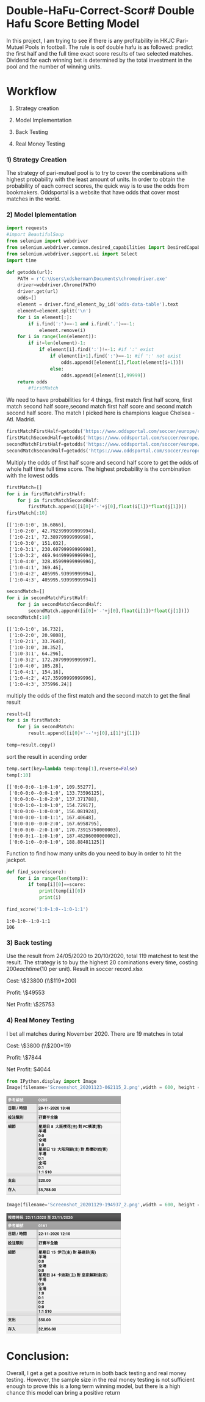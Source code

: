 # Double-HaFu-Correct-Scor# Double Hafu Score Betting Model

In this project, I am trying to see if there is any profitability in HKJC Pari-Mutuel Pools in football. The rule is oof double hafu is as followed: predict the first half and the full time exact score results of two selected matches. Dividend for each winning bet is determined by the total investment in the pool and the number of winning units. 



# Workflow

1) Strategy creation

2) Model Implementation

3) Back Testing

4) Real Money Testing

### 1) Strategy Creation

The strategy of pari-mutuel pool is to try to cover the combinations with highest probability with the least amount of units. In order to obtain the probability of each correct scores, the quick way is to use the odds from bookmakers. Oddsportal is a website that have odds that cover most matches in the world.

### 2) Model Iplementation


```python
import requests
#import BeautifulSoup
from selenium import webdriver
from selenium.webdriver.common.desired_capabilities import DesiredCapabilities
from selenium.webdriver.support.ui import Select
import time
```


```python
def getodds(url):
    PATH = r'C:\Users\xdsherman\Documents\chromedriver.exe'
    driver=webdriver.Chrome(PATH)
    driver.get(url)
    odds=[]
    element = driver.find_element_by_id('odds-data-table').text
    element=element.split('\n')
    for i in element[:]:
        if i.find(':')==-1 and i.find('.')==-1:
            element.remove(i)
    for i in range(len(element)):
        if i!=len(element)-1:
            if element[i].find(':')!=-1: #if ':' exist
                if element[i+1].find(':')==-1: #if ':' not exist
                    odds.append([element[i],float(element[i+1])])
                else:
                    odds.append([element[i],99999])
    return odds
        #firstMatch
```

We need to have probabilities for 4 things, first match first half score, first match second half score,second match first half score and second match second half score.
The match I picked here is champions league Chelsea - Atl. Madrid. 


```python
firstMatchFirstHalf=getodds('https://www.oddsportal.com/soccer/europe/champions-league/chelsea-atl-madrid-6FbO1fsj/#cs;3')
firstMatchSecondHalf=getodds('https://www.oddsportal.com/soccer/europe/champions-league/chelsea-atl-madrid-6FbO1fsj/#cs;4')
secondMatchFirstHalf=getodds('https://www.oddsportal.com/soccer/europe/champions-league/bayern-munich-lazio-G4rRLFYL/#cs;3')
secondMatchSecondHalf=getodds('https://www.oddsportal.com/soccer/europe/champions-league/bayern-munich-lazio-G4rRLFYL/#cs;4')
```

Multiply the odds of first half score and second half score to get the odds of whole half time full time score. The highest probability is the combination with the lowest odds


```python
firstMatch=[]
for i in firstMatchFirstHalf:
    for j in firstMatchSecondHalf:
        firstMatch.append([i[0]+'-'+j[0],float(i[1])*float(j[1])])
firstMatch[:10]
```




    [['1:0-1:0', 16.6866],
     ['1:0-2:0', 42.792399999999994],
     ['1:0-2:1', 72.38979999999998],
     ['1:0-3:0', 151.032],
     ['1:0-3:1', 230.60799999999998],
     ['1:0-3:2', 469.94499999999994],
     ['1:0-4:0', 328.85999999999996],
     ['1:0-4:1', 369.46],
     ['1:0-4:2', 405995.93999999994],
     ['1:0-4:3', 405995.93999999994]]




```python
secondMatch=[]
for i in secondMatchFirstHalf:
    for j in secondMatchSecondHalf:
        secondMatch.append([i[0]+'-'+j[0],float(i[1])*float(j[1])])
secondMatch[:10]
```




    [['1:0-1:0', 16.732],
     ['1:0-2:0', 20.9808],
     ['1:0-2:1', 33.7648],
     ['1:0-3:0', 38.352],
     ['1:0-3:1', 64.296],
     ['1:0-3:2', 172.20799999999997],
     ['1:0-4:0', 105.28],
     ['1:0-4:1', 154.16],
     ['1:0-4:2', 417.35999999999996],
     ['1:0-4:3', 375996.24]]



multiply the odds of the first match and the second match to get the final result


```python
result=[]
for i in firstMatch:
    for j in secondMatch:
        result.append([i[0]+'--'+j[0],i[1]*j[1]])
```


```python
temp=result.copy()
```

sort the result in acending order


```python
temp.sort(key=lambda temp:temp[1],reverse=False)
temp[:10]
```




    [['0:0-0:0--1:0-1:0', 109.55277],
     ['0:0-0:0--0:0-1:0', 133.73596125],
     ['0:0-0:0--1:0-2:0', 137.371788],
     ['0:0-1:0--1:0-1:0', 154.72917],
     ['0:0-0:0--1:0-0:0', 156.081924],
     ['0:0-0:0--1:0-1:1', 167.40648],
     ['0:0-0:0--0:0-2:0', 167.6958795],
     ['0:0-0:0--2:0-1:0', 170.73915750000003],
     ['0:0-0:1--1:0-1:0', 187.48206000000002],
     ['0:0-1:0--0:0-1:0', 188.88481125]]



Function to find how many units do you need to buy in order to hit the jackpot.


```python
def find_score(score):
    for i in range(len(temp)):
        if temp[i][0]==score:
            print(temp[i][0])
            print(i)
```


```python
find_score('1:0-1:0--1:0-1:1')
```

    1:0-1:0--1:0-1:1
    106
    

### 3) Back testing

Use the result from 24/05/2020 to 20/10/2020, total 119 matchest to test the result. The strategy is to buy the highest 20 cominations every time, costing $200 each time ($10 per unit). Result in soccer record.xlsx

Cost: \\$23800 (\\$119*200)

Profit: \\$49553

Net Profit: \\$25753

### 4) Real Money Testing

I bet all matches during November 2020. There are 19 matches in total 

Cost: \\$3800 (\\$200*19)

Profit: \\$7844

Net Profit: $4044


```python
from IPython.display import Image
Image(filename='Screenshot_20201123-062115_2.png',width = 600, height = 300)
```




<img src="Screenshot_20201129-194937_2.png" alt="drawing" width="300"/>




```python
Image(filename='Screenshot_20201129-194937_2.png',width = 600, height = 300)
```




<img src="Screenshot_20201123-062115_2.png" alt="drawing" width="300"/>

# Conclusion:

Overall, I get a get a positive return in both back testing and real money testing. However, the sample size in the real money testing is not sufficient enough to prove this is a long term winning model, but there is a high chance this model can bring a positive return

